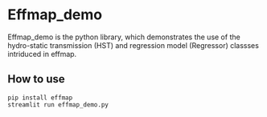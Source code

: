 # Effmap_demo

Effmap_demo is the python library, which demonstrates the use of the hydro-static transmission (HST) and regression model (Regressor) classses intriduced in effmap.

## How to use
```
pip install effmap
streamlit run effmap_demo.py
```
